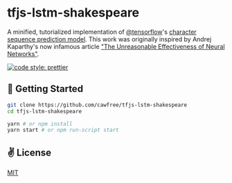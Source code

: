 # tfjs-lstm-shakespeare

A minified, tutorialized implementation of [@tensorflow](https://github.com/tensorflow/tfjs)'s [character sequence prediction model](https://github.com/tensorflow/tfjs-examples/tree/master/lstm-text-generation). This work was originally inspired by Andrej Kaparthy's now infamous article ["The Unreasonable Effectiveness of Neural Networks"](http://karpathy.github.io/2015/05/21/rnn-effectiveness/).

[![code style: prettier](https://img.shields.io/badge/code_style-prettier-ff69b4.svg?style=flat-square)](https://github.com/prettier/prettier)

## 🚀 Getting Started

```bash
git clone https://github.com/cawfree/tfjs-lstm-shakespeare
cd tfjs-lstm-shakespeare

yarn # or npm install
yarn start # or npm run-script start
```

## ✌️ License
[MIT](https://opensource.org/licenses/MIT)

